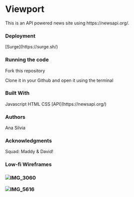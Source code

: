<h1>Viewport</h1>

<p> This is an API powered news site using https://newsapi.org/.</p>

<h3>Deployment</h3>
[Surge](https://surge.sh/)

<h3>Running the code</h3>

<p>Fork this repository</p>
<p> Clone it in your Github and open it using the terminal</p>

<h3>Built With</h3>
Javascript
HTML
CSS
[API](https://newsapi.org/)

<h3>Authors</h3>
Ana Silvia

<h3>Acknowledgments</h3>
Squad: Maddy & David!

<h3>Low-fi Wireframes<h3>

![IMG_3060](https://user-images.githubusercontent.com/20978259/59401685-89883b80-8d69-11e9-920f-8192f658cf10.JPG)

![IMG_5616](https://user-images.githubusercontent.com/20978259/59401717-a1f85600-8d69-11e9-8536-4108113733b4.JPG)


